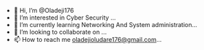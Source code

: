 - 👋 Hi, I’m @Oladeji176
- 👀 I’m interested in Cyber Security ...
- 🌱 I’m currently learning Networking And System administration...
- 💞️ I’m looking to collaborate on ...
- 📫 How to reach me oladejioludare176@gmail.com...

<!---
Oladeji176/Oladeji176 is a ✨ special ✨ repository because its `README.md` (this file) appears on your GitHub profile.
You can click the Preview link to take a look at your changes.
--->
